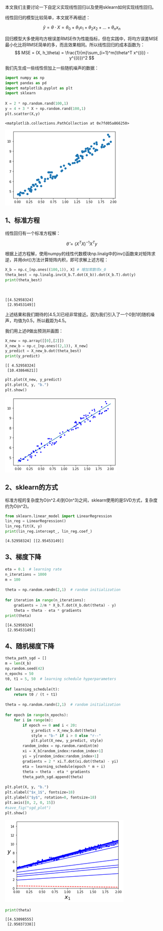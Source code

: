 本文我们主要讨论一下自定义实现线性回归以及使用sklearn如何实现线性回归。

线性回归的模型比较简单，本文就不再细述：

$$
\hat{y} = \theta \cdot X = \theta_0 + \theta_1 x_1 + \theta_2 x_2 + ... + \theta_n x_n
$$

回归模型大多使用均方根误差RMSE作为性能指标，但在实践中，将均方误差MSE最小化比将RMSE简单的多，而且效果相同。所以线性回归的成本函数为：
$$
MSE = (X, h_\theta) = \frac{1}{m}\sum_{i=1}^m(\theta^T x^{(i)} - y^{(i)})^2
$$

我们先生成一些线性但加上一些随机噪声的数据：


```python
import numpy as np
import pandas as pd
import matplotlib.pyplot as plt
import sklearn

X = 2 * np.random.rand(100,1)
y = 4 + 3 * X + np.random.rand(100,1)
plt.scatter(X,y)

```




    <matplotlib.collections.PathCollection at 0x7fd05a866250>




    
![png](sklearn%E7%BB%BC%E5%90%88%E7%A4%BA%E4%BE%8B1%EF%BC%9A%E7%BA%BF%E6%80%A7%E5%9B%9E%E5%BD%92-%E6%A0%87%E5%87%86%E8%A7%A3%E3%80%81sklearn%E3%80%81gd%E3%80%81sgd_files/sklearn%E7%BB%BC%E5%90%88%E7%A4%BA%E4%BE%8B1%EF%BC%9A%E7%BA%BF%E6%80%A7%E5%9B%9E%E5%BD%92-%E6%A0%87%E5%87%86%E8%A7%A3%E3%80%81sklearn%E3%80%81gd%E3%80%81sgd_1_1.png)
    


## 1、标准方程

线性回归有一个标准方程解：

$$
\hat{\theta} = (X^TX)^{-1}X^Ty
$$

根据上述方程解，使用numpy的线性代数模块np.linalg中的inv()函数来对矩阵求逆，并用dot()方法计算矩阵内积，即可求解上述方程：


```python
X_b = np.c_[np.ones((100,1)), X] # 增加常数项x_0
theta_best = np.linalg.inv(X_b.T.dot(X_b)).dot(X_b.T).dot(y)
print(theta_best)
                    
                    
```

    [[4.52958324]
     [2.95453149]]


上述结果和我们期待的[4.5,3]已经非常接近。因为我们引入了一个0到1的随机噪声，均值为0.5，所以截距为4.5。

我们用上述$\theta$做出预测并画图：


```python
X_new = np.array([[0],[2]])
X_new_b = np.c_[np.ones((2,1)), X_new]
y_predict = X_new_b.dot(theta_best)
print(y_predict)
```

    [[ 4.52958324]
     [10.43864621]]



```python
plt.plot(X_new, y_predict)
plt.plot(X, y, "b.")
plt.show()
```


    
![png](sklearn%E7%BB%BC%E5%90%88%E7%A4%BA%E4%BE%8B1%EF%BC%9A%E7%BA%BF%E6%80%A7%E5%9B%9E%E5%BD%92-%E6%A0%87%E5%87%86%E8%A7%A3%E3%80%81sklearn%E3%80%81gd%E3%80%81sgd_files/sklearn%E7%BB%BC%E5%90%88%E7%A4%BA%E4%BE%8B1%EF%BC%9A%E7%BA%BF%E6%80%A7%E5%9B%9E%E5%BD%92-%E6%A0%87%E5%87%86%E8%A7%A3%E3%80%81sklearn%E3%80%81gd%E3%80%81sgd_6_0.png)
    


## 2、sklearn的方式
标准方程的复杂度为O(n^2.4)到O(n^3)之间，sklearn使用的是SVD方式，复杂度约为O(n^2)。


```python
from sklearn.linear_model import LinearRegression
lin_reg = LinearRegression()
lin_reg.fit(X, y)
print(lin_reg.intercept_, lin_reg.coef_)
```

    [4.52958324] [[2.95453149]]


## 3、梯度下降


```python
eta = 0.1  # learning rate
n_iterations = 1000
m = 100

theta = np.random.randn(2,1)  # random initialization

for iteration in range(n_iterations):
    gradients = 2/m * X_b.T.dot(X_b.dot(theta) - y)
    theta = theta - eta * gradients
print(theta)
```

    [[4.52958324]
     [2.95453149]]


## 4、随机梯度下降


```python
theta_path_sgd = []
m = len(X_b)
np.random.seed(42)
n_epochs = 50
t0, t1 = 5, 50  # learning schedule hyperparameters

def learning_schedule(t):
    return t0 / (t + t1)

theta = np.random.randn(2,1)  # random initialization

for epoch in range(n_epochs):
    for i in range(m):
        if epoch == 0 and i < 20:                    
            y_predict = X_new_b.dot(theta)           
            style = "b-" if i > 0 else "r--"         
            plt.plot(X_new, y_predict, style)        
        random_index = np.random.randint(m)
        xi = X_b[random_index:random_index+1]
        yi = y[random_index:random_index+1]
        gradients = 2 * xi.T.dot(xi.dot(theta) - yi)
        eta = learning_schedule(epoch * m + i)
        theta = theta - eta * gradients
        theta_path_sgd.append(theta)                 

plt.plot(X, y, "b.")                                
plt.xlabel("$x_1$", fontsize=18)                     
plt.ylabel("$y$", rotation=0, fontsize=18)           
plt.axis([0, 2, 0, 15])                              
#save_fig("sgd_plot")                                 
plt.show()                                           
```


    
![png](sklearn%E7%BB%BC%E5%90%88%E7%A4%BA%E4%BE%8B1%EF%BC%9A%E7%BA%BF%E6%80%A7%E5%9B%9E%E5%BD%92-%E6%A0%87%E5%87%86%E8%A7%A3%E3%80%81sklearn%E3%80%81gd%E3%80%81sgd_files/sklearn%E7%BB%BC%E5%90%88%E7%A4%BA%E4%BE%8B1%EF%BC%9A%E7%BA%BF%E6%80%A7%E5%9B%9E%E5%BD%92-%E6%A0%87%E5%87%86%E8%A7%A3%E3%80%81sklearn%E3%80%81gd%E3%80%81sgd_12_0.png)
    



```python
print(theta)
```

    [[4.53098555]
     [2.95037338]]



```python

```

